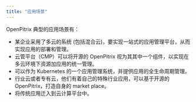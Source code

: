 ```yaml
---
title: "应用场景"
---
```


OpenPitrix 典型的应用场景有：

* 某企业采用了多云的系统 (包括混合云)，要实现一站式的应用管理平台，从而实现应用的部署和管理。
* 云管平台（CMP）可以将开源的 OpenPitrix 视为其其中一个组件，以实现在多云环境下资源加应用的统一管理。
* 可以作为 Kubernetes 的一个应用管理系统，并提供应用的全生命周期管理。
* 行业云或者专有云，他们有着自己的特殊行业应用，可以基于开源的 OpenPitrix，打造自身的 market place。
* 将传统应用迁入到云计算平台中。